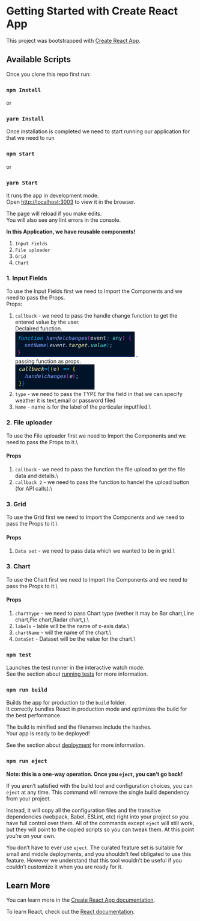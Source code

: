 # Getting Started with Create React App

This project was bootstrapped with [Create React App](https://github.com/facebook/create-react-app).

## Available Scripts

Once you clone this repo first run:

### `npm Install `

or

### `yarn Install`

Once installation is completed we need to start running our application for that we need to run

### `npm start`

or

### `yarn Start`

It runs the app in development mode.\
Open [http://localhost:3003](http://localhost:3003) to view it in the browser.

The page will reload if you make edits.\
You will also see any lint errors in the console.

**In this Application, we have reusable components!**

1. `Input Fields`
2. `File uploader`
3. `Grid`
4. `Chart`

### 1. Input Fields

To use the Input Fields first we need to Import the Components and we need to pass the Props.\
Props:

1. `callback` - we need to pass the handle change function to get the entered value by the user.\
   Declaired function.\
    ![Alt text](image.png) .\
    passing function as props.\
    ![Alt text](image-2.png)
2. `type` - we need to pass the TYPE for the field in that we can specify weather it is text,email or password filed
3. `Name` - name is for the label of the perticular inputfiled.\

### 2. File uploader

To use the File uploader first we need to Import the Components and we need to pass the Props to it.\

#### Props

1. `callback` - we need to pass the function the file upload to get the file data and details.\
2. `callback 2` - we need to pass the function to handel the upload button (for API calls).\

### 3. Grid

To use the Grid first we need to Import the Components and we need to pass the Props to it.\

#### Props

1. `Data set` - we need to pass data which we wanted to be in grid.\

### 3. Chart

To use the Chart first we need to Import the Components and we need to pass the Props to it.\

#### Props

1. `chartType` - we need to pass Chart type (wether it may be Bar chart,Line chart,Pie chart,Radar chart,).\
2. `labels` - lable will be the name of x-axis data.\
3. `chartName` - will the name of the chart.\
4. `DataSet` - Dataset will be the value for the chart.\

### `npm test `

Launches the test runner in the interactive watch mode.\
See the section about [running tests](https://facebook.github.io/create-react-app/docs/running-tests) for more information.

### `npm run build`

Builds the app for production to the `build` folder.\
It correctly bundles React in production mode and optimizes the build for the best performance.

The build is minified and the filenames include the hashes.\
Your app is ready to be deployed!

See the section about [deployment](https://facebook.github.io/create-react-app/docs/deployment) for more information.

### `npm run eject`

**Note: this is a one-way operation. Once you `eject`, you can’t go back!**

If you aren’t satisfied with the build tool and configuration choices, you can `eject` at any time. This command will remove the single build dependency from your project.

Instead, it will copy all the configuration files and the transitive dependencies (webpack, Babel, ESLint, etc) right into your project so you have full control over them. All of the commands except `eject` will still work, but they will point to the copied scripts so you can tweak them. At this point you’re on your own.

You don’t have to ever use `eject`. The curated feature set is suitable for small and middle deployments, and you shouldn’t feel obligated to use this feature. However we understand that this tool wouldn’t be useful if you couldn’t customize it when you are ready for it.

## Learn More

You can learn more in the [Create React App documentation](https://facebook.github.io/create-react-app/docs/getting-started).

To learn React, check out the [React documentation](https://reactjs.org/).
